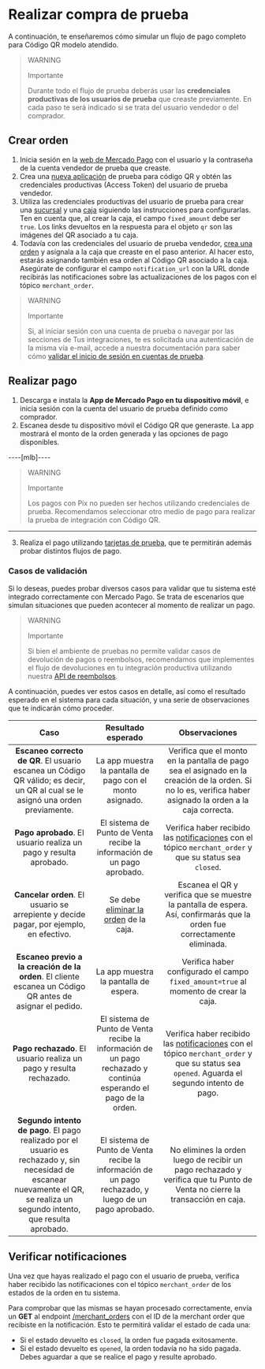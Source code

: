 # Realizar compra de prueba

A continuación, te enseñaremos cómo simular un flujo de pago completo para Código QR modelo atendido.

> WARNING
>
> Importante
>
> Durante todo el flujo de prueba deberás usar las **credenciales productivas de los usuarios de prueba** que creaste previamente. En cada paso te será indicado si se trata del usuario vendedor o del comprador.

## Crear orden

1. Inicia sesión en la [web de Mercado Pago](https://www.mercadopago[FAKER][URL][DOMAIN]/developers/panel/app) con el usuario y la contraseña de la cuenta vendedor de prueba que creaste.
2. Crea una [nueva aplicación](/developers/es/docs/qr-code/additional-content/your-integrations/dashboard) de prueba para código QR y obtén las credenciales productivas (Access Token) del usuario de prueba vendedor.
3. Utiliza las credenciales productivas del usuario de prueba para crear una [sucursal](/developers/es/reference/stores/_users_user_id_stores/post) y una [caja](/developers/es/reference/pos/_pos/post) siguiendo las instrucciones para configurarlas. Ten en cuenta que, al crear la caja, el campo `fixed_amount` debe ser `true`. Los links devueltos en la respuesta para el objeto `qr` son las imágenes del QR asociado a tu caja.
4. Todavía con las credenciales del usuario de prueba vendedor, [crea una orden](/developers/es/reference/instore_orders_v2/_instore_qr_seller_collectors_user_id_stores_external_store_id_pos_external_pos_id_orders/put) y asígnala a la caja que creaste en el paso anterior. Al hacer esto, estarás asignando también esa orden al Código QR asociado a la caja. Asegúrate de configurar el campo `notification_url` con  la URL donde recibirás las notificaciones sobre las actualizaciones de los pagos con el tópico `merchant_order`. 

> WARNING
>
> Importante
>
> Si, al iniciar sesión con una cuenta de prueba o navegar por las secciones de Tus integraciones, te es solicitada una autenticación de la misma vía e-mail, accede a nuestra documentación para saber cómo [validar el inicio de sesión en cuentas de prueba](/developers/es/docs/adobe-commerce/additional-content/your-integrations/test/accounts#bookmark_validar_inicio_de_sesión_con_usuarios_de_prueba).

## Realizar pago

1. Descarga e instala la **App de Mercado Pago en tu dispositivo móvil**, e inicia sesión con la cuenta del usuario de prueba definido como comprador.
2. Escanea desde tu dispositivo móvil el Código QR que generaste. La app mostrará el monto de la orden generada y las opciones de pago disponibles. 

----[mlb]----
> WARNING
>
> Importante
>
>  Los pagos con Pix no pueden ser hechos utilizando credenciales de prueba. Recomendamos seleccionar otro medio de pago para realizar la prueba de integración con Código QR.
------------
3. Realiza el pago utilizando [tarjetas de prueba](/developers/es/docs/qr-code/additional-content/your-integrations/test/cards), que te permitirán además probar distintos flujos de pago. 

### Casos de validación

Si lo deseas, puedes probar diversos casos para validar que tu sistema esté integrado correctamente con Mercado Pago. Se trata de escenarios que simulan situaciones que pueden acontecer al momento de realizar un pago. 

> WARNING
>
> Importante
>
> Si bien el ambiente de pruebas no permite validar casos de devolución de pagos o reembolsos, recomendamos que implementes el flujo de devoluciones en tu integración productiva utilizando nuestra [API de reembolsos](/developers/es/reference/chargebacks/_payments_id_refunds/post).

A continuación, puedes ver estos casos en detalle, así como el resultado esperado en el sistema para cada situación, y una serie de observaciones que te indicarán cómo proceder.

| Caso | Resultado esperado | Observaciones |
|:---:|:---:|:---:|
| **Escaneo correcto de QR**. El usuario escanea un Código QR válido; es decir, un QR al cual se le asignó una orden previamente.  | La app muestra la pantalla de pago con el monto asignado. | Verifica que el monto en la pantalla de pago sea el asignado en la creación de la orden. Si no lo es, verifica haber asignado la orden a la caja correcta. |
| **Pago aprobado**. El usuario realiza un pago y resulta aprobado. | El sistema de Punto de Venta recibe la información de un pago aprobado. | Verifica haber recibido las [notificaciones](/developers/es/docs/qr-code/additional-content/your-integrations/notifications) con el tópico `merchant_order` y que su status sea `closed`. |
| **Cancelar orden**. El usuario se arrepiente y decide pagar, por ejemplo, en efectivo. | Se debe [eliminar la orden](/developers/es/reference/instore_orders_v2/_instore_qr_seller_collectors_user_id_pos_external_pos_id_orders/delete) de la caja. | Escanea el QR y verifica que se muestre la pantalla de espera. Así, confirmarás que la orden fue correctamente eliminada. |
| **Escaneo previo a la creación de la orden**. El cliente escanea un Código QR antes de asignar el pedido. | La app muestra la pantalla de espera. | Verifica haber configurado el campo `fixed_amount=true` al momento de crear la caja. |
| **Pago rechazado**. El usuario realiza un pago y resulta rechazado. | El sistema de Punto de Venta recibe la información de un pago rechazado y continúa esperando el pago de la orden. | Verifica haber recibido las [notificaciones](/developers/es/docs/qr-code/additional-content/your-integrations/notifications) con el tópico `merchant_order` y que su status sea `opened`.  Aguarda el segundo intento de pago. |
| **Segundo intento de pago**. El pago realizado por el usuario es rechazado y, sin necesidad de escanear nuevamente el QR, se realiza un segundo intento, que resulta aprobado. | El sistema de Punto de Venta recibe la información de un pago rechazado, y luego de un pago aprobado. | No elimines la orden luego de recibir un pago rechazado y verifica que tu Punto de Venta no cierre la transacción en caja. |


## Verificar notificaciones

Una vez que hayas realizado el pago con el usuario de prueba, verifica haber recibido las notificaciones con el tópico `merchant_order` de los estados de la orden en tu sistema. 

Para comprobar que las mismas se hayan procesado correctamente, envía un **GET** al endpoint [/merchant_orders](/developers/es/reference/merchant_orders/_merchant_orders_id/get) con el ID de la merchant order que recibiste en la notificación.  Esto te permitirá validar el estado de cada una:
 * Si el estado devuelto es `closed`, la orden fue pagada exitosamente.
 * Si el estado devuelto es `opened`, la orden todavía no ha sido pagada. Debes aguardar a que se realice el pago y resulte aprobado.  